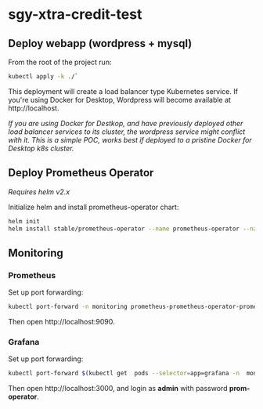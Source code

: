 # sgy-xtra-credit-test

## Deploy webapp (wordpress + mysql)
From the root of the project run:
```bash
kubectl apply -k ./`
```
This deployment will create a load balancer type Kubernetes service. If you're using Docker for Desktop, Wordpress will become available at http://localhost.

_If you are using Docker for Destkop, and have previously deployed other load balancer services to its cluster, the wordpress service might conflict with it. This is a simple POC, works best if deployed to a pristine Docker for Desktop k8s cluster._


## Deploy Prometheus Operator
_Requires helm v2.x_

Initialize helm and install prometheus-operator chart:
```bash
helm init
helm install stable/prometheus-operator --name prometheus-operator --namespace monitoring
```


## Monitoring
### Prometheus
Set up port forwarding:
```bash
kubectl port-forward -n monitoring prometheus-prometheus-operator-prometheus-0 9090
```
Then open http://localhost:9090.

### Grafana
Set up port forwarding:
```bash
kubectl port-forward $(kubectl get  pods --selector=app=grafana -n  monitoring --output=jsonpath="{.items..metadata.name}") -n monitoring  3000
```
Then open http://localhost:3000, and login as **admin** with password **prom-operator**.

